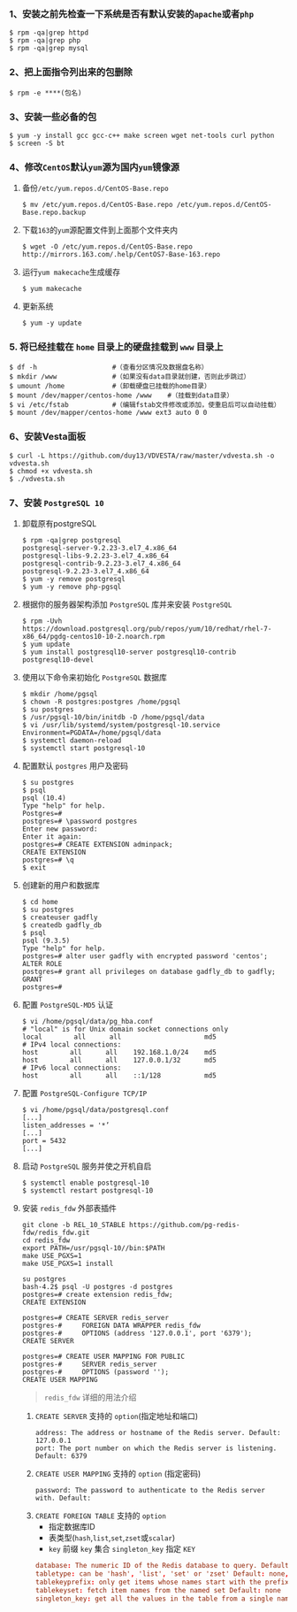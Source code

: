 ### 1、安装之前先检查一下系统是否有默认安装的`apache`或者`php`
```shell
$ rpm -qa|grep httpd
$ rpm -qa|grep php
$ rpm -qa|grep mysql
```

### 2、把上面指令列出来的包删除
```shell
$ rpm -e ****(包名)
```
### 3、安装一些必备的包
```shell
$ yum -y install gcc gcc-c++ make screen wget net-tools curl python
$ screen -S bt
```

### 4、修改`CentOS`默认`yum`源为国内`yum`镜像源
1. 备份`/etc/yum.repos.d/CentOS-Base.repo`
    ```shell
    $ mv /etc/yum.repos.d/CentOS-Base.repo /etc/yum.repos.d/CentOS-Base.repo.backup
    ```
2. 下载`163`的`yum`源配置文件到上面那个文件夹内
    ```shell
    $ wget -O /etc/yum.repos.d/CentOS-Base.repo http://mirrors.163.com/.help/CentOS7-Base-163.repo
    ```
3. 运行`yum makecache`生成缓存
    ```shell
    $ yum makecache
    ```
4. 更新系统
    ```shell
    $ yum -y update
    ```
    
### 5. 将已经挂载在 `home` 目录上的硬盘挂载到 `www` 目录上
```shell
$ df -h                   #（查看分区情况及数据盘名称）
$ mkdir /www              #（如果没有data目录就创建，否则此步跳过）
$ umount /home            #（卸载硬盘已挂载的home目录）
$ mount /dev/mapper/centos-home /www    #（挂载到data目录）
$ vi /etc/fstab           #（编辑fstab文件修改或添加，使重启后可以自动挂载）
$ mount /dev/mapper/centos-home /www ext3 auto 0 0
```

### 6、安装Vesta面板
```shell
$ curl -L https://github.com/duy13/VDVESTA/raw/master/vdvesta.sh -o vdvesta.sh
$ chmod +x vdvesta.sh
$ ./vdvesta.sh
```

### 7、安装 `PostgreSQL 10`
1. 卸载原有postgreSQL
    ```shell
    $ rpm -qa|grep postgresql
    postgresql-server-9.2.23-3.el7_4.x86_64
    postgresql-libs-9.2.23-3.el7_4.x86_64
    postgresql-contrib-9.2.23-3.el7_4.x86_64
    postgresql-9.2.23-3.el7_4.x86_64
    $ yum -y remove postgresql
    $ yum -y remove php-pgsql
    ```
2. 根据你的服务器架构添加 `PostgreSQL` 库并来安装 `PostgreSQL`
    ```shell
    $ rpm -Uvh https://download.postgresql.org/pub/repos/yum/10/redhat/rhel-7-x86_64/pgdg-centos10-10-2.noarch.rpm
    $ yum update
    $ yum install postgresql10-server postgresql10-contrib postgresql10-devel
    ```
3. 使用以下命令来初始化 `PostgreSQL` 数据库
    ```shell
    $ mkdir /home/pgsql
    $ chown -R postgres:postgres /home/pgsql
    $ su postgres
    $ /usr/pgsql-10/bin/initdb -D /home/pgsql/data
    $ vi /usr/lib/systemd/system/postgresql-10.service
    Environment=PGDATA=/home/pgsql/data
    $ systemctl daemon-reload
    $ systemctl start postgresql-10
    ```
4. 配置默认 `postgres` 用户及密码
    ```shell
    $ su postgres
    $ psql
    psql (10.4)
    Type "help" for help.
    Postgres=# 
    postgres=# \password postgres
    Enter new password:
    Enter it again:
    postgres=# CREATE EXTENSION adminpack;
    CREATE EXTENSION 
    postgres=# \q
    $ exit
    ```
5. 创建新的用户和数据库
    ```shell
    $ cd home
    $ su postgres
    $ createuser gadfly
    $ createdb gadfly_db
    $ psql
    psql (9.3.5)
    Type "help" for help. 
    postgres=# alter user gadfly with encrypted password 'centos';
    ALTER ROLE 
    postgres=# grant all privileges on database gadfly_db to gadfly;
    GRANT
    postgres=# 
    ```
6. 配置 `PostgreSQL-MD5` 认证
    ```shell
    $ vi /home/pgsql/data/pg_hba.conf
    # "local" is for Unix domain socket connections only
    local        all      all                     md5
    # IPv4 local connections:
    host        all      all    192.168.1.0/24    md5
    host        all      all    127.0.0.1/32      md5
    # IPv6 local connections:
    host        all      all    ::1/128           md5
    ```
7. 配置 `PostgreSQL-Configure TCP/IP`
    ```shell
    $ vi /home/pgsql/data/postgresql.conf 
    [...]
    listen_addresses = '*’
    [...]
    port = 5432
    [...]
    ```
8. 启动 `PostgreSQL` 服务并使之开机自启
    ```shell
    $ systemctl enable postgresql-10
    $ systemctl restart postgresql-10
    ```
9. 安装 `redis_fdw` 外部表插件
    ```shell
    git clone -b REL_10_STABLE https://github.com/pg-redis-fdw/redis_fdw.git
    cd redis_fdw
    export PATH=/usr/pgsql-10//bin:$PATH
    make USE_PGXS=1
    make USE_PGXS=1 install
    
    su postgres
    bash-4.2$ psql -U postgres -d postgres
    postgres=# create extension redis_fdw;
    CREATE EXTENSION
    
    postgres=# CREATE SERVER redis_server
    postgres-#     FOREIGN DATA WRAPPER redis_fdw
    postgres-#     OPTIONS (address '127.0.0.1', port '6379');
    CREATE SERVER
    
    postgres=# CREATE USER MAPPING FOR PUBLIC
    postgres-#     SERVER redis_server
    postgres-#     OPTIONS (password '');
    CREATE USER MAPPING
    ```

    > `redis_fdw` 详细的用法介绍
      1. `CREATE SERVER` 支持的 `option`(指定地址和端口)
          ```
          address: The address or hostname of the Redis server. Default: 127.0.0.1
          port: The port number on which the Redis server is listening. Default: 6379
          ```
      2. `CREATE USER MAPPING` 支持的 `option` (指定密码)
          ```
          password: The password to authenticate to the Redis server with. Default:
          ```
      3. `CREATE FOREIGN TABLE` 支持的 `option`
          * 指定数据库ID 
          * 表类型(`hash`,`list`,`set`,`zset`或`scalar`)
          * `key` 前缀 `key` 集合 `singleton_key` 指定 `KEY`
          ```conf
          database: The numeric ID of the Redis database to query. Default: 0
          tabletype: can be 'hash', 'list', 'set' or 'zset' Default: none, meaning only look at scalar values.
          tablekeyprefix: only get items whose names start with the prefix Default: none
          tablekeyset: fetch item names from the named set Default: none
          singleton_key: get all the values in the table from a single named object. Default: none, meaning don't just use a single object.
          ```